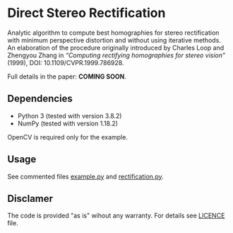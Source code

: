 # Direct Stereo Rectification
Analytic algorithm to compute best homographies for stereo rectification with minimum perspective distortion and without using iterative methods.
An elaboration of the procedure originally introduced by Charles Loop and Zhengyou Zhang in _“Computing rectifying homographies for stereo vision”_ (1999), DOI: 10.1109/CVPR.1999.786928.

Full details in the paper: **COMING SOON**.

## Dependencies
- Python 3 (tested with version 3.8.2)
- NumPy (tested with version 1.18.2)

OpenCV is required only for the example.

## Usage
See commented files [example.py](example.py) and [rectification.py](rectification.py).

## Disclamer
The code is provided "as is" wihout any warranty. For details see [LICENCE](LICENCE) file.
